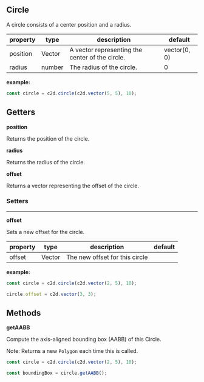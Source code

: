 ## **Circle**

A circle consists of a center position and a radius.

| property 	| type   	| description                                     	| default      	|
|----------	|--------	|-------------------------------------------------	|--------------	|
| position 	| Vector 	| A vector representing the center of the circle. 	| vector(0, 0) 	|
| radius   	| number 	| The radius of the circle.                       	| 0            	|

**example:**

```js
const circle = c2d.circle(c2d.vector(5, 5), 10);
```

## **Getters**

**position**

Returns the position of the circle.

**radius**

Returns the radius of the circle.

**offset**

Returns a vector representing the offset of the circle.

### Setters
-----------

**offset**

Sets a new offset for the circle.

| property 	| type   	| description                    	| default 	|
|----------	|--------	|--------------------------------	|---------	|
| offset   	| Vector 	| The new offset for this circle 	|         	|

**example:**

```js
const circle = c2d.circle(c2d.vector(2, 5), 10);

circle.offset = c2d.vector(3, 3);
```

## **Methods**

**getAABB**

Compute the axis-aligned bounding box (AABB) of this Circle.

Note: Returns a new `Polygon` each time this is called.

```js
const circle = c2d.circle(c2d.vector(2, 5), 10);

const boundingBox = circle.getAABB();
```